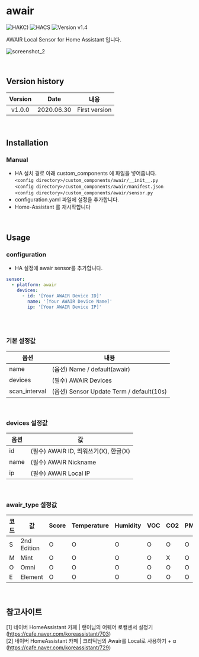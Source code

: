 # awair

![HAKC)][hakc-shield]
![HACS][hacs-shield]
![Version v1.4][version-shield]

AWAIR Local Sensor for Home Assistant 입니다.<br>

![screenshot_2](https://github.com/miumida/awair2mqtt/blob/master/image/awair2mqtt_sensor.png?raw=true)<br>

<br>

## Version history
| Version | Date        | 내용              |
| :-----: | :---------: | ----------------------- |
| v1.0.0  | 2020.06.30  | First version  |

<br>

## Installation
### Manual
- HA 설치 경로 아래 custom_components 에 파일을 넣어줍니다.<br>
  `<config directory>/custom_components/awair/__init__.py`<br>
  `<config directory>/custom_components/awair/manifest.json`<br>
  `<config directory>/custom_components/awair/sensor.py`<br>
- configuration.yaml 파일에 설정을 추가합니다.<br>
- Home-Assistant 를 재시작합니다<br>

<br>

## Usage
### configuration
- HA 설정에 awair sensor를 추가합니다.<br>
```yaml
sensor:
  - platform: awair
    devices:
      - id: '[Your AWAIR Device ID]'
        name: '[Your AWAIR Device Name]'
        ip: '[Your AWAIR Device IP]'
```
<br><br>
### 기본 설정값

|옵션|내용|
|--|--|
|name| (옵션) Name / default(awair)|
|devices| (필수) AWAIR Devices |
|scan_interval| (옵션) Sensor Update Term / default(10s) |

<br>

### devices 설정값

|옵션|값|
|--|--|
|id| (필수) AWAIR ID, 띄워쓰기(X), 한글(X) |
|name| (필수) AWAIR Nickname |
|ip| (필수) AWAIR Local IP |

<br>

### awair_type 설정값

|코드|값|Score|Temperature|Humidity|VOC|CO2|PM2.5|Light|Noise|
|--|--|--|--|--|--|--|--|--|--|
|S| 2nd Edition |O|O|O|O|O|O|X|X|
|M| Mint |O|O|O|O|X|O|O|O|
|O| Omni |O|O|O|O|O|O|O|O|
|E| Element |O|O|O|O|O|O|X|X|

<br>

## 참고사이트
[1] 네이버 HomeAssistant 카페 | 랜이님의 어웨어 로컬센서 설정기 (<https://cafe.naver.com/koreassistant/703>)<br>
[2] 네이버 HomeAssistant 카페 | 크리틱님의 Awair를 Local로 사용하기 + α (<https://cafe.naver.com/koreassistant/729>)<br>

[version-shield]: https://img.shields.io/badge/version-1.0.0-orange.svg
[hakc-shield]: https://img.shields.io/badge/HAKC-Enjoy-blue.svg
[hacs-shield]: https://img.shields.io/badge/HACS-Custom-red.svg
